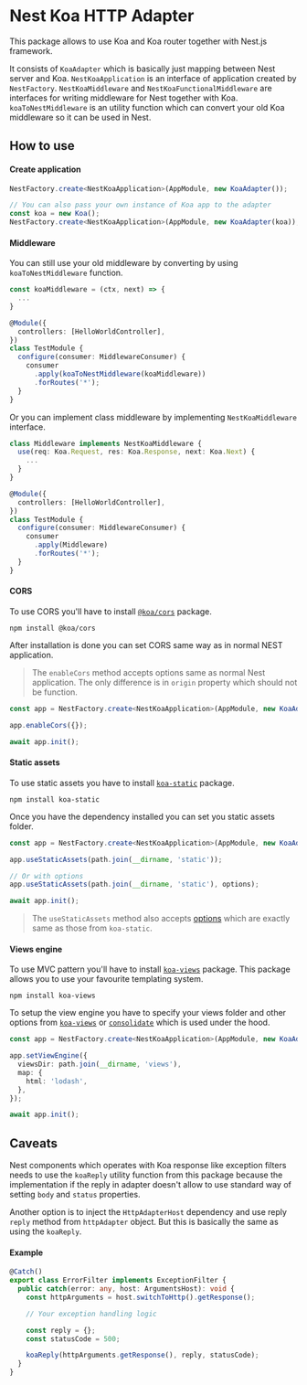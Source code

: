 # Nest Koa HTTP Adapter

This package allows to use Koa and Koa router together with Nest.js framework.

It consists of `KoaAdapter` which is basically just mapping between Nest server and Koa.
`NestKoaApplication` is an interface of application created by `NestFactory`.
`NestKoaMiddleware` and `NestKoaFunctionalMiddleware` are interfaces for writing middleware for Nest together with Koa.
`koaToNestMiddleware` is an utility function which can convert your old Koa middleware so it can be used in Nest.

## How to use

#### Create application

```typescript
NestFactory.create<NestKoaApplication>(AppModule, new KoaAdapter());

// You can also pass your own instance of Koa app to the adapter
const koa = new Koa();
NestFactory.create<NestKoaApplication>(AppModule, new KoaAdapter(koa));
```

#### Middleware

You can still use your old middleware by converting by using `koaToNestMiddleware` function.

```typescript
const koaMiddleware = (ctx, next) => {
  ...
}

@Module({
  controllers: [HelloWorldController],
})
class TestModule {
  configure(consumer: MiddlewareConsumer) {
    consumer
      .apply(koaToNestMiddleware(koaMiddleware))
      .forRoutes('*');
  }
}
```

Or you can implement class middleware by implementing `NestKoaMiddleware` interface.

```typescript
class Middleware implements NestKoaMiddleware {
  use(req: Koa.Request, res: Koa.Response, next: Koa.Next) {
    ...
  }
}

@Module({
  controllers: [HelloWorldController],
})
class TestModule {
  configure(consumer: MiddlewareConsumer) {
    consumer
      .apply(Middleware)
      .forRoutes('*');
  }
}
```

#### CORS

To use CORS you'll have to install [`@koa/cors`](https://github.com/koajs/cors) package.

```
npm install @koa/cors
```

After installation is done you can set CORS same way as in normal NEST application.

> The `enableCors` method accepts options same as normal Nest application. The only difference is in `origin` property which should not be function.

```typescript
const app = NestFactory.create<NestKoaApplication>(AppModule, new KoaAdapter());

app.enableCors({});

await app.init();
```

#### Static assets

To use static assets you have to install [`koa-static`](https://github.com/koajs/static) package.

```
npm install koa-static
```

Once you have the dependency installed you can set you static assets folder.

```typescript
const app = NestFactory.create<NestKoaApplication>(AppModule, new KoaAdapter());

app.useStaticAssets(path.join(__dirname, 'static'));

// Or with options
app.useStaticAssets(path.join(__dirname, 'static'), options);

await app.init();
```

> The `useStaticAssets` method also accepts [options](https://github.com/koajs/static#options) which are exactly same as those from `koa-static`.

#### Views engine

To use MVC pattern you'll have to install [`koa-views`](https://www.npmjs.com/package/koa-views) package. This package allows you to use your favourite templating system.

```
npm install koa-views
```

To setup the view engine you have to specify your views folder and other options from [`koa-views`](https://github.com/queckezz/koa-views#api) or [`consolidate`](https://github.com/tj/consolidate.js) which is used under the hood.

```typescript
const app = NestFactory.create<NestKoaApplication>(AppModule, new KoaAdapter());

app.setViewEngine({
  viewsDir: path.join(__dirname, 'views'),
  map: {
    html: 'lodash',
  },
});

await app.init();
```

## Caveats

Nest components which operates with Koa response like exception filters needs to use the `koaReply` utility function from
this package because the implementation if the reply in adapter doesn't allow to use standard way of setting
`body` and `status` properties.

Another option is to inject the `HttpAdapterHost` dependency and use reply `reply` method from `httpAdapter` object.
But this is basically the same as using the `koaReply`.

#### Example

```typescript
@Catch()
export class ErrorFilter implements ExceptionFilter {
  public catch(error: any, host: ArgumentsHost): void {
    const httpArguments = host.switchToHttp().getResponse();

    // Your exception handling logic

    const reply = {};
    const statusCode = 500;

    koaReply(httpArguments.getResponse(), reply, statusCode);
  }
}
```
